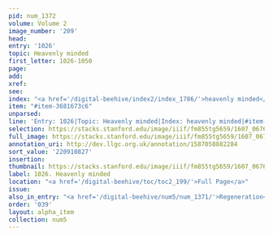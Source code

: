 ```yaml
---
pid: num_1372
volume: Volume 2
image_number: '209'
head:
entry: '1026'
topic: Heavenly minded
first_letter: 1026-1050
page:
add:
xref:
see:
index: "<a href='/digital-beehive/index2/index_1786/'>heavenly minded</a>"
item: "#item-3681673c6"
unparsed:
line: 'Entry: 1026|Topic: Heavenly minded|Index: heavenly minded|#item-3681673c6'
selection: https://stacks.stanford.edu/image/iiif/fm855tg5659/1607_0676/381,827,1408,164/full/0/default.jpg
full_image: https://stacks.stanford.edu/image/iiif/fm855tg5659/1607_0676/full/full/0/default.jpg
annotation_uri: http://dev.llgc.org.uk/annotation/1587058882284
sort_value: '220910827'
insertion:
thumbnail: https://stacks.stanford.edu/image/iiif/fm855tg5659/1607_0676/381,827,600,180/250,/0/default.jpg
label: 1026. Heavenly minded
location: "<a href='/digital-beehive/toc/toc2_199/'>Full Page</a>"
issue:
also_in_entry: "<a href='/digital-beehive/num5/num_1371/'>Regeneration</a>"
order: '039'
layout: alpha_item
collection: num5
---
```

